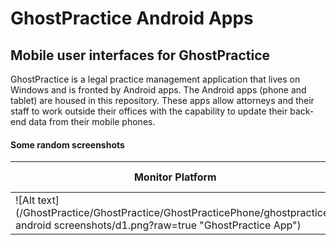 # GhostPractice Android Apps
## Mobile user interfaces for GhostPractice

GhostPractice is a legal practice management application that lives on Windows and is fronted by Android apps. The Android apps (phone and tablet) are housed in this repository. These apps allow attorneys and their staff to work outside their offices with the capability to update their back-end data from their mobile phones.

#### Some random screenshots

Monitor Platform | Monitor Platform
------------ | -------------
![Alt text](/GhostPractice/GhostPractice/GhostPracticePhone/ghostpractice-android screenshots/d1.png?raw=true "GhostPractice App") | ![Alt text](/MonitorPlatform007/StaffApp/screenshots/d2.png?raw=true "Monitor App")

